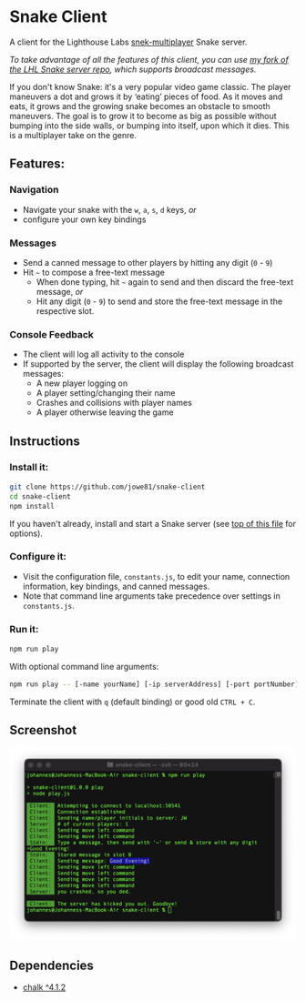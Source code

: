 # Snake Client
A client for the Lighthouse Labs [snek-multiplayer](https://github.com/lighthouse-labs/snek-multiplayer) Snake server.

_To take advantage of all the features of this client, you can use [my fork of the LHL Snake server repo](https://github.com/jowe81/snek-multiplayer), which supports broadcast messages._

If you don't know Snake: it's a very popular video game classic. The player maneuvers a dot and grows it by ‘eating’ pieces of food. As it moves and eats, it grows and the growing snake becomes an obstacle to smooth maneuvers. The goal is to grow it to become as big as possible without bumping into the side walls, or bumping into itself, upon which it dies. This is a multiplayer take on the genre.

## Features:

### Navigation
* Navigate your snake with the `w`, `a`, `s`, `d` keys, _or_
* configure your own key bindings

### Messages
* Send a canned message to other players by hitting any digit (`0` - `9`)
* Hit `~` to compose a free-text message
  * When done typing, hit `~` again to send and then discard the free-text message, _or_
  * Hit any digit (`0` - `9`) to send and store the free-text message in the respective slot.

### Console Feedback
* The client will log all activity to the console
* If supported by the server, the client will display the following broadcast messages:
  * A new player logging on
  * A player setting/changing their name
  * Crashes and collisions with player names
  * A player otherwise leaving the game

## Instructions
### Install it:
```bash
git clone https://github.com/jowe81/snake-client
cd snake-client
npm install
```
If you haven't already, install and start a Snake server (see [top of this file](#snake-client) for options).

### Configure it:
* Visit the configuration file, ```constants.js```, to edit your name, connection information, key bindings, and canned messages.
* Note that command line arguments take precedence over settings in ```constants.js```.

### Run it:
```bash
npm run play
```
With optional command line arguments:
```bash
npm run play -- [-name yourName] [-ip serverAddress] [-port portNumber]
```
Terminate the client with `q` (default binding) or good old `CTRL + C`.

## Screenshot
![snake-client-screenshot.png](./snake-client-screenshot.png)

## Dependencies
* [chalk ^4.1.2](https://www.npmjs.com/package/chalk)